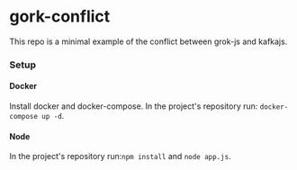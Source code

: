 # gork-conflict
This repo is a minimal example of the conflict between grok-js and kafkajs.

### Setup
#### Docker
Install docker and docker-compose.
In the project's repository run: `docker-compose up -d`.
#### Node
In the project's repository run:`npm install` and `node app.js`.